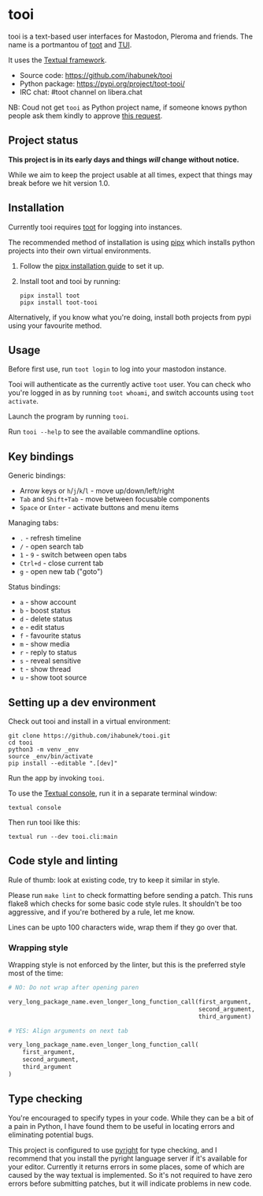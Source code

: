 tooi
====

tooi is a text-based user interfaces for Mastodon, Pleroma and friends. The name
is a portmantou of [toot](https://toot.bezdomni.net/) and
[TUI](https://en.wikipedia.org/wiki/Text-based_user_interface).

It uses the [Textual framework](https://textual.textualize.io/).

* Source code: https://github.com/ihabunek/tooi
* Python package: https://pypi.org/project/toot-tooi/
* IRC chat: #toot channel on libera.chat

NB: Coud not get `tooi` as Python project name, if someone knows python people
ask them kindly to approve
[this request](https://github.com/pypi/support/issues/3097).

## Project status

**This project is in its early days and things _will_ change without notice.**

While we aim to keep the project usable at all times, expect that things may
break before we hit version 1.0.

## Installation

Currently tooi requires [toot](https://github.com/ihabunek/toot/) for logging
into instances.

The recommended method of installation is using [pipx](https://pipx.pypa.io/stable/) which installs python projects into their own virtual environments.

1. Follow the [pipx installation guide](https://pipx.pypa.io/stable/installation/)
   to set it up.

2. Install toot and tooi by running:
   ```
   pipx install toot
   pipx install toot-tooi
   ```

Alternatively, if you know what you're doing, install both projects from pypi
using your favourite method.

## Usage

Before first use, run `toot login` to log into your mastodon instance.

Tooi will authenticate as the currently active `toot` user. You can check who
you're logged in as by running `toot whoami`, and switch accounts using `toot
activate`.

Launch the program by running `tooi`.

Run `tooi --help` to see the available commandline options.

## Key bindings

Generic bindings:

* Arrow keys or `h`/`j`/`k`/`l` - move up/down/left/right
* `Tab` and `Shift+Tab` - move between focusable components
* `Space` or `Enter` - activate buttons and menu items

Managing tabs:

* `.` - refresh timeline
* `/` - open search tab
* `1` - `9` - switch between open tabs
* `Ctrl+d` - close current tab
* `g` - open new tab ("goto")

Status bindings:

* `a` - show account
* `b` - boost status
* `d` - delete status
* `e` - edit status
* `f` - favourite status
* `m` - show media
* `r` - reply to status
* `s` - reveal sensitive
* `t` - show thread
* `u` - show toot source

## Setting up a dev environment

Check out tooi and install in a virtual environment:

```
git clone https://github.com/ihabunek/tooi.git
cd tooi
python3 -m venv _env
source _env/bin/activate
pip install --editable ".[dev]"
```

Run the app by invoking `tooi`.

To use the
[Textual console](https://textual.textualize.io/guide/devtools/#console), run
it in a separate terminal window:

```
textual console
```

Then run tooi like this:

```
textual run --dev tooi.cli:main
```

## Code style and linting

Rule of thumb: look at existing code, try to keep it similar in style.

Please run `make lint` to check formatting before sending a patch. This runs
flake8 which checks for some basic code style rules. It shouldn't be too
aggressive, and if you're bothered by a rule, let me know.

Lines can be upto 100 characters wide, wrap them if they go over that.

### Wrapping style

Wrapping style is not enforced by the linter, but this is the preferred style
most of the time:

```python
# NO: Do not wrap after opening paren

very_long_package_name.even_longer_long_function_call(first_argument,
                                                      second_argument,
                                                      third_argument)

# YES: Align arguments on next tab

very_long_package_name.even_longer_long_function_call(
    first_argument,
    second_argument,
    third_argument
)
```

## Type checking

You're encouraged to specify types in your code. While they can be a bit of a
pain in Python, I have found them to be useful in locating errors and
eliminating potential bugs.

This project is configured to use
[pyright](https://github.com/microsoft/pyright) for type checking, and I
recommend that you install the pyright language server if it's available for
your editor. Currently it returns errors in some places, some of which are
caused by the way textual is implemented. So it's not required to have zero
errors before submitting patches, but it will indicate problems in new code.
